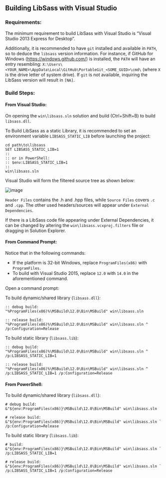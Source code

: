 Building LibSass with Visual Studio
-----------------------------------

### Requirements:

The minimum requirement to build LibSass with Visual Studio is “Visual Studio 2013 Express for Desktop”.

Additionally, it is recommended to have `git` installed and available in `PATH`, so to deduce the `libsass` version information. For instance, if GitHub for Windows (https://windows.github.com/) is installed, the `PATH` will have an entry resembling: `X:\Users\<YOUR_NAME>\AppData\Local\GitHub\PortableGit_<SOME_GUID>\cmd\` (where `X` is the drive letter of system drive). If `git` is not available, inquiring the LibSass version will result in `[NA]`.

### Build Steps:

#### From Visual Studio:

On opening the `win\libsass.sln` solution and build (Ctrl+Shift+B) to build `libsass.dll`.

To Build LibSass as a static Library, it is recommended to set an environment variable `LIBSASS_STATIC_LIB` before launching the project:

    cd path\to\libsass
    SET LIBSASS_STATIC_LIB=1
    ::
    :: or in PowerShell:
    :: $env:LIBSASS_STATIC_LIB=1
    ::
    win\libsass.sln

Visual Studio will form the filtered source tree as shown below:

![image](https://cloud.githubusercontent.com/assets/3840695/9298985/aae9e072-44bf-11e5-89eb-e7995c098085.png)

`Header Files` contains the .h and .hpp files, while `Source Files` covers `.c` and `.cpp`. The other used headers/sources will appear under `External Dependencies`.

If there is a LibSass code file appearing under External Dependencies, it can be changed by altering the `win\libsass.vcxproj.filters` file or dragging in Solution Explorer.

#### From Command Prompt:

Notice that in the following commands:

-   If the platform is 32-bit Windows, replace `ProgramFiles(x86)` with `ProgramFiles`.
-   To build with Visual Studio 2015, replace `12.0` with `14.0` in the aforementioned command.

Open a command prompt:

To build dynamic/shared library (`libsass.dll`):

    :: debug build:
    "%ProgramFiles(x86)%\MSBuild\12.0\Bin\MSBuild" win\libsass.sln

    :: release build:
    "%ProgramFiles(x86)%\MSBuild\12.0\Bin\MSBuild" win\libsass.sln ^
    /p:Configuration=Release

To build static library (`libsass.lib`):

    :: debug build:
    "%ProgramFiles(x86)%\MSBuild\12.0\Bin\MSBuild" win\libsass.sln ^
    /p:LIBSASS_STATIC_LIB=1

    :: release build:
    "%ProgramFiles(x86)%\MSBuild\12.0\Bin\MSBuild" win\libsass.sln ^
    /p:LIBSASS_STATIC_LIB=1 /p:Configuration=Release

#### From PowerShell:

To build dynamic/shared library (`libsass.dll`):

    # debug build:
    &"${env:ProgramFiles(x86)}\MSBuild\12.0\Bin\MSBuild" win\libsass.sln

    # release build:
    &"${env:ProgramFiles(x86)}\MSBuild\12.0\Bin\MSBuild" win\libsass.sln `
    /p:Configuration=Release

To build static library (`libsass.lib`):

    # build:
    &"${env:ProgramFiles(x86)}\MSBuild\12.0\Bin\MSBuild" win\libsass.sln `
    /p:LIBSASS_STATIC_LIB=1

    # release build:
    &"${env:ProgramFiles(x86)}\MSBuild\12.0\Bin\MSBuild" win\libsass.sln `
    /p:LIBSASS_STATIC_LIB=1 /p:Configuration=Release
